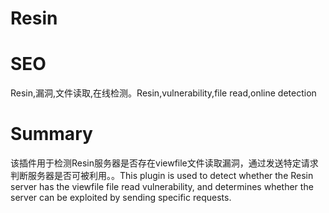# Resin
# SEO
Resin,漏洞,文件读取,在线检测。Resin,vulnerability,file read,online detection
# Summary
该插件用于检测Resin服务器是否存在viewfile文件读取漏洞，通过发送特定请求判断服务器是否可被利用。。This plugin is used to detect whether the Resin server has the viewfile file read vulnerability, and determines whether the server can be exploited by sending specific requests.
